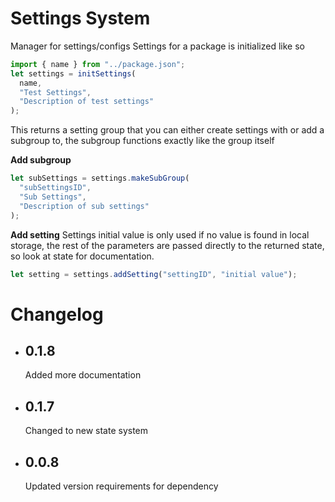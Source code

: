 # Settings System

Manager for settings/configs
Settings for a package is initialized like so

```typescript
import { name } from "../package.json";
let settings = initSettings(
  name,
  "Test Settings",
  "Description of test settings"
);
```

This returns a setting group that you can either create settings with or add a subgroup to, the subgroup functions exactly like the group itself

**Add subgroup**

```typescript
let subSettings = settings.makeSubGroup(
  "subSettingsID",
  "Sub Settings",
  "Description of sub settings"
);
```

**Add setting**
Settings initial value is only used if no value is found in local storage, the rest of the parameters are passed directly to the returned state, so look at state for documentation.

```typescript
let setting = settings.addSetting("settingID", "initial value");
```

# Changelog

- ## 0.1.8
  Added more documentation
- ## 0.1.7
  Changed to new state system
- ## 0.0.8
  Updated version requirements for dependency

